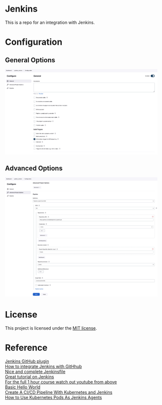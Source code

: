 # Jenkins
This is a repo for an integration with Jenkins.

# Configuration
## General Options
![General Options](images/git_general.jpg)

## Advanced Options
![Advanced Options](images/git_advanced_options.jpg)


# License
This project is licensed under the [MIT license](LICENSE).

# Reference

[Jenkins GitHub plugin](https://plugins.jenkins.io/github/)  
[How to integrate Jenkins with GitHhub](https://www.cprime.com/resources/blog/how-to-integrate-jenkins-github/)  
[Nice and complete Jenkinsfile](https://github.com/eldada/jenkins-pipeline-kubernetes)  
[Great tutorial on Jenkins](https://github.com/devopsjourney1/jenkins-101)  
[For the full 1 hour course watch out youtube from above](https://www.youtube.com/watch?v=6YZvp2GwT0A)  
[Basic Hello World](https://github.com/chrismld/jenkins-pipeline-tutorial/)  
[Create A CI/CD Pipeline With Kubernetes and Jenkins](https://www.weave.works/blog/create-a-cicd-pipeline-with-kubernetes-and-jenkins)  
[How to Use Kubernetes Pods As Jenkins Agents](https://www.youtube.com/watch?v=ZXaorni-icg)  

